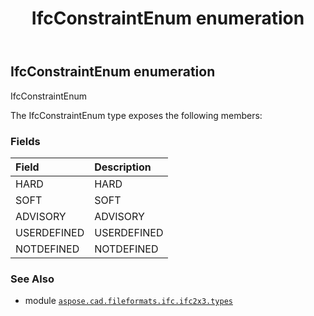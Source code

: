 ﻿---
title: IfcConstraintEnum enumeration
second_title: Aspose.CAD for Python via .NET API References
description: 
type: docs
weight: 1930
url: /aspose.cad.fileformats.ifc.ifc2x3.types/ifcconstraintenum/
is_root: false
---

## IfcConstraintEnum enumeration

IfcConstraintEnum



The IfcConstraintEnum type exposes the following members:

### Fields
| Field | Description |
| :- | :- |
| HARD | HARD |
| SOFT | SOFT |
| ADVISORY | ADVISORY |
| USERDEFINED | USERDEFINED |
| NOTDEFINED | NOTDEFINED |



### See Also
* module [`aspose.cad.fileformats.ifc.ifc2x3.types`](..)
